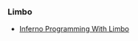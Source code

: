 ### Limbo

* [Inferno Programming With Limbo](http://doc.cat-v.org/inferno/books/inferno_programming_with_limbo/)
